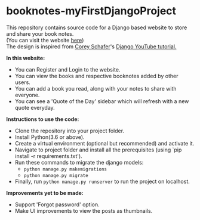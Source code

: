 # booknotes-myFirstDjangoProject
This repository contains source code for a Django based website to store and share your book notes.  
(You can visit the website <a href="http://srinidhikbhat.pythonanywhere.com/">here</a>)  
The design is inspired from <a href="https://github.com/CoreyMSchafer">Corey Schafer</a>'s <a href="https://www.youtube.com/playlist?list=PL-osiE80TeTtoQCKZ03TU5fNfx2UY6U4p">Django YouTube tutorial.</a>

**In this website:**  
- You can Register and Login to the website.
- You can view the books and respective booknotes added by other users.
- You can add a book you read, along with your notes to share with everyone.
- You can see a 'Quote of the Day' sidebar which will refresh with a new quote everyday.

**Instructions to use the code:**
- Clone the repository into your project folder.
- Install Python(3.6 or above).
- Create a virtual environment (optional but recommended) and activate it.
- Navigate to project folder and install all the prerequisites (using `pip install -r requirements.txt').
- Run these commands to migrate the django models:
  - `python manage.py makemigrations`
  - `python manage.py migrate`
- Finally, run `python manage.py runserver` to run the project on localhost.

**Improvements yet to be made:**  
- Support 'Forgot password' option.
- Make UI improvements to view the posts as thumbnails.


